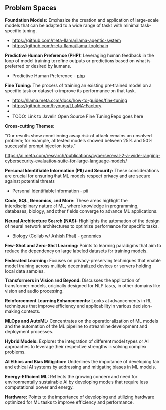 ## Problem Spaces

**Foundation Models:** Emphasize the creation and application of large-scale models that can be adapted to a wide range of tasks with minimal task-specific tuning.  

- https://github.com/meta-llama/llama-agentic-system 
- https://github.com/meta-llama/llama-toolchain

**Predictive Human Preference (PHP):** Leveraging human feedback in the loop of model training to refine outputs or predictions based on what is preferred or desired by humans.   

- Predictive Human Preference - [php](php)

**Fine Tuning:** The process of training an existing pre-trained model on a specific task or dataset to improve its performance on that task.  

- https://llama.meta.com/docs/how-to-guides/fine-tuning
- https://github.com/hiyouga/LLaMA-Factory
- 
- TODO: Link to Javelin Open Source Fine Tuning Repo goes here

**Cross-cutting Themes:**

"Our results show conditioning away risk of attack remains an unsolved problem; for example, all tested models showed between 25% and 50% successful prompt injection tests."

https://ai.meta.com/research/publications/cyberseceval-2-a-wide-ranging-cybersecurity-evaluation-suite-for-large-language-models/

**Personal Identifiable Information (PII) and Security:** These considerations are crucial for ensuring that ML models respect privacy and are secure against potential threats.  

- Personal Identifiable Information - [pii](pii)  

**Code, SQL, Genomics, and More:** These areas highlight the interdisciplinary nature of ML, where knowledge in programming, databases, biology, and other fields converge to advance ML applications.  

**Neural Architecture Search (NAS):** Highlights the automation of the design of neural network architectures to optimize performance for specific tasks.  

- Biology (Collab w/ [Ashish Phal](https://www.linkedin.com/in/ashish-phal-548b37125/)) - [genomics](docs/genomics.md)  

**Few-Shot and Zero-Shot Learning:** Points to learning paradigms that aim to reduce the dependency on large labeled datasets for training models.  

**Federated Learning:** Focuses on privacy-preserving techniques that enable model training across multiple decentralized devices or servers holding local data samples.  
 
**Transformers in Vision and Beyond:** Discusses the application of transformer models, originally designed for NLP tasks, in other domains like vision and audio processing.  

**Reinforcement Learning Enhancements:** Looks at advancements in RL techniques that improve efficiency and applicability in various decision-making contexts.   

**MLOps and AutoML:** Concentrates on the operationalization of ML models and the automation of the ML pipeline to streamline development and deployment processes.  

**Hybrid Models:** Explores the integration of different model types or AI approaches to leverage their respective strengths in solving complex problems.  

**AI Ethics and Bias Mitigation:** Underlines the importance of developing fair and ethical AI systems by addressing and mitigating biases in ML models.  

**Energy-Efficient ML:** Reflects the growing concern and need for environmentally sustainable AI by developing models that require less computational power and energy. 

**Hardware:** Points to the importance of developing and utilizing hardware optimized for ML tasks to improve efficiency and performance.  










